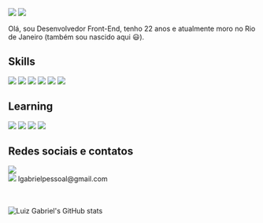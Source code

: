 <img src="https://i.imgur.com/pPHCIwR.gif" />
<img src="https://imgur.com/it55MM7.png" />

Olá, sou Desenvolvedor Front-End, tenho 22 anos e atualmente moro no Rio de Janeiro (também sou nascido aqui 😃). 

## Skills
<img src="https://img.shields.io/badge/HTML5-E34F26?style=for-the-badge&logo=html5&logoColor=white" />  <img src="https://img.shields.io/badge/CSS3-1572B6?style=for-the-badge&logo=css3&logoColor=white" />  <img src="https://img.shields.io/badge/JavaScript-323330?style=for-the-badge&logo=javascript&logoColor=F7DF1E" />  <img src="https://img.shields.io/badge/React-20232A?style=for-the-badge&logo=react&logoColor=61DAFB" />  <img src="https://img.shields.io/badge/Redux-593D88?style=for-the-badge&logo=redux&logoColor=white" />  <img src="https://img.shields.io/badge/Git-E34F26?style=for-the-badge&logo=git&logoColor=white" />

## Learning
<img src="https://img.shields.io/badge/Tailwind_CSS-38B2AC?style=for-the-badge&logo=tailwind-css&logoColor=white" />  <img src="https://img.shields.io/badge/Docker-2496ED?style=for-the-badge&logo=docker&logoColor=white" />  <img src="https://img.shields.io/badge/Node.js-339933?style=for-the-badge&logo=nodedotjs&logoColor=white" />  <img src="https://img.shields.io/badge/TypeScript-007ACC?style=for-the-badge&logo=typescript&logoColor=white" />

## Redes sociais e contatos
<a href="https://www.linkedin.com/in/theluizgabriel/">
  <img src="https://img.shields.io/badge/LinkedIn-0077B5?style=for-the-badge&logo=linkedin&logoColor=white" />
</a>
<div>
 	<img src="https://img.shields.io/badge/Gmail-D14836?style=for-the-badge&logo=gmail&logoColor=white" />  <span>lgabrielpessoal@gmail.com</span>
 </div>
 
<br /> <br />
![Luiz Gabriel's GitHub stats](https://github-readme-stats.vercel.app/api?username=theluizgabriel&count_private=true)
